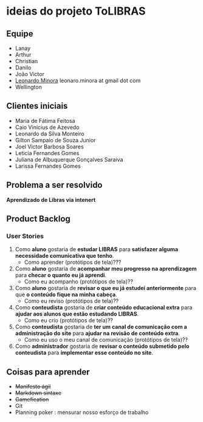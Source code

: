 # ideias do projeto ToLIBRAS

## Equipe

- Lanay
- Arthur
- Christian
- Danilo
- João Victor
- [Leonardo Minora](https://github.com/leonardo-minora) leonaro.minora at gmail dot com
- Wellington 

## Clientes iniciais

- Maria de Fátima Feitosa
- Caio Vinicius de Azevedo
- Leonardo da Silva Monteiro
- Gilton Sampaio de Souza Junior
- Joel Victor Barbosa Soares
- Leticia Fernandes Gomes
- Juliana de Albuquerque Gonçalves Saraiva
- Larissa Fernandes Gomes

## Problema a ser resolvido

**Aprendizado de Libras via intenert**

## Product Backlog

### User Stories

1. Como **aluno** gostaria de **estudar LIBRAS** para __satisfazer alguma necessidade comunicativa que tenho__.
   - Como aprender (protótipos de tela)???
1. Como **aluno** gostaria de **acompanhar meu progresso na aprendizagem** para __checar o quanto eu já aprendi__.
   - Como eu acompanho (protótipos de tela)??
1. Como **aluno** gostaria de **revisar o que eu já estudei anteriormente** para que __o conteúdo fique na minha cabeça__.
   - Como eu reviso (protótipos de tela)??
1. Como **conteudista** gostaria de **criar conteúdo educacional extra** para __ajudar aos alunos que estão estudando LIBRAS__.
   - Como eu crio (protótipos de tela)??
1. Como **conteudista** gostaria de **ter um canal de comunicação com a administração do site** para __ajudar na revisão de conteúdo extra__.
   - Como eu uso o meu canal de comunicação (protótipos de tela)??
1. Como **administrador** gostaria de **revisar o conteúdo submetido pelo conteudista** para __implementar esse conteúdo no site__.


## Coisas para aprender

- ~~Manifesto ágil~~
- ~~Markdown sintaxe~~
- ~~Gamefication~~
- Git
- Planning poker : mensurar nosso esforço de trabalho


